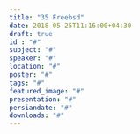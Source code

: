 ```yaml
---
title: "35 Freebsd"
date: 2018-05-25T11:16:00+04:30
draft: true
id : "#"
subject: "#"
speaker: "#"
location: "#"
poster: "#"
tags: "#"
featured_image: "#"
presentation: "#"
persiandate: "#"
downloads: "#"
---
```

